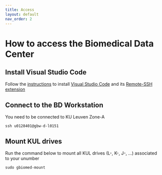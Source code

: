 ```yaml
---
title: Access 
layout: default
nav_order: 2
---
```


# How to access the Biomedical Data Center


## Install Visual Studio Code

Follow the [instructions](https://code.visualstudio.com/docs/remote/ssh) to install [Visual Studio Code](https://code.visualstudio.com/) and its [Remote-SSH extension](https://marketplace.visualstudio.com/items?itemName=ms-vscode-remote.remote-ssh)

## Connect to the BD Workstation

You need to be connected to KU Leuven Zone-A

```ssh u0128401@gbw-d-l0151```

## Mount KUL drives

Run the command below to mount all KUL drives (L-, K-, J-, ...) associated to your unumber

```sudo gbiomed-mount```